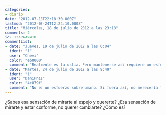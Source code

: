 ```yaml
---
categories:
- diario
date: "2012-07-18T22:18:30.000Z"
lastmod: "2012-07-24T12:24:10.000Z"
title: "Miércoles, 18 de julio de 2012 a las 23:18"
comments: 2
id: 1342649910
commentList:
- date: "Jueves, 19 de julio de 2012 a las 0:04"
  ident: "1"
  user: "Chevi"
  color: "eb0000"
  comment: "Realmente es la ostia. Pero mantenerse asi requiere un esfuerzo sobrehumano diario para no dejar las cosas \"para mañana\"..."
- date: "Martes, 24 de julio de 2012 a las 9:49"
  ident: "1"
  user: "DaniPhii"
  color: "4c879f"
  comment: "No es un esfuerzo sobrehumano. Si fuera así, no merecería tanto la pena. Pero si merece tanto la pena es porque no cuesta tanto. Y sí, es la puta caña sentirse así. Solamente uno tiene que cambiar su forma de percibir la realidad. Dejar de limitarse. Parece fácil, pero no lo es tanto, ni tampoco tan difícil que tenga uno que nacer dos veces para conseguirlo."
---
```


¿Sabes esa sensación de mirarte al espejo y quererte? ¿Esa sensación de mirarte y estar conforme, no querer cambiarte? ¿Cómo es?